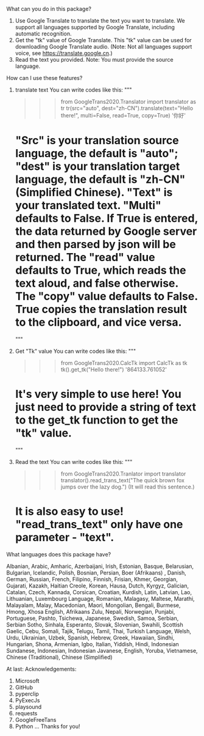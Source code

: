 What can you do in this package?
1. Use Google Translate to translate the text you want to translate. We support all languages supported by Google Translate, including automatic recognition.
2. Get the "tk" value of Google Translate. This "tk" value can be used for downloading Google Translate audio. (Note: Not all languages support voice, see https://translate.google.cn.)
3. Read the text you provided. Note: You must provide the source language.

How can I use these features?
1. translate text
    You can write codes like this:
    """
    >>> from GoogleTrans2020.Translator import translator as tr
    >>> tr(src="auto", dest="zh-CN").translate(text="Hello there!", multi=False, read=True, copy=True) 
    '你好'
    # "Src" is your translation source language, the default is "auto"; "dest" is your translation target language, the default is "zh-CN" (Simplified Chinese). "Text" is your translated text. "Multi" defaults to False. If True is entered, the data returned by Google server and then parsed by json will be returned. The "read" value defaults to True, which reads the text aloud, and false otherwise. The "copy" value defaults to False. True copies the translation result to the clipboard, and vice versa.
    """
2. Get "Tk" value
    You can write codes like this:
    """
    >>> from GoogleTrans2020.CalcTk import CalcTk as tk
    >>> tk().get_tk("Hello there!")
    '864133.761052'
    # It's very simple to use here! You just need to provide a string of text to the get_tk function to get the "tk" value.
    """

3. Read the text
    You can write codes like this:
    """
    >>> from GoogleTrans2020.Tranlator import translator
    >>> translator().read_trans_text("The quick brown fox jumps over the lazy dog.")
    (It will read this sentence.)
    # It is also easy to use! "read_trans_text" only have one parameter - "text".

What languages does this package have?

Albanian, Arabic, Amharic, Azerbaijani, Irish, Estonian, Basque, Belarusian, Bulgarian, Icelandic, Polish, Bosnian, Persian, Boer (Afrikaans) , Danish, German, Russian, French, Filipino, Finnish, Frisian, Khmer, Georgian, Gujarati, Kazakh, Haitian Creole, Korean, Hausa, Dutch, Kyrgyz, Galician, Catalan, Czech, Kannada, Corsican, Croatian, Kurdish, Latin, Latvian, Lao, Lithuanian, Luxembourg Language, Romanian, Malagasy, Maltese, Marathi, Malayalam, Malay, Macedonian, Maori, Mongolian, Bengali, Burmese, Hmong, Xhosa English, Afrikaans Zulu, Nepali, Norwegian, Punjabi, Portuguese, Pashto, Tsichewa, Japanese, Swedish, Samoa, Serbian, Serbian Sotho, Sinhala, Esperanto, Slovak, Slovenian, Swahili, Scottish Gaelic, Cebu, Somali, Tajik, Telugu, Tamil, Thai, Turkish Language, Welsh, Urdu, Ukrainian, Uzbek, Spanish, Hebrew, Greek, Hawaiian, Sindhi, Hungarian, Shona, Armenian, Igbo, Italian, Yiddish, Hindi, Indonesian Sundanese, Indonesian, Indonesian Javanese, English, Yoruba, Vietnamese, Chinese (Traditional), Chinese (Simplified)

At last:
Acknowledgements:
1. Microsoft
2. GitHub
3. pyperclip
4. PyExecJs
5. playsound
6. requests
7. GoogleFreeTans
8. Python
...
Thanks for you!